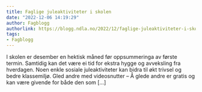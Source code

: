 ```yaml
---
title: Faglige juleaktiviteter i skolen
date: "2022-12-06 14:19:29"
author: Fagblogg
authorlink: https://blogg.ndla.no/2022/12/faglige-juleaktiviteter-i-skolen/
tags:
- Fagblogg
---
```

I skolen er desember en hektisk måned før oppsummeringa av første termin. Samtidig kan det være ei tid for ekstra hygge og avveksling fra hverdagen. Noen enkle sosiale juleaktiviteter kan bidra til økt trivsel og bedre klassemiljø. Gled andre med videosnutter – Å glede andre er gratis og kan være givende for både den som [&#8230;]